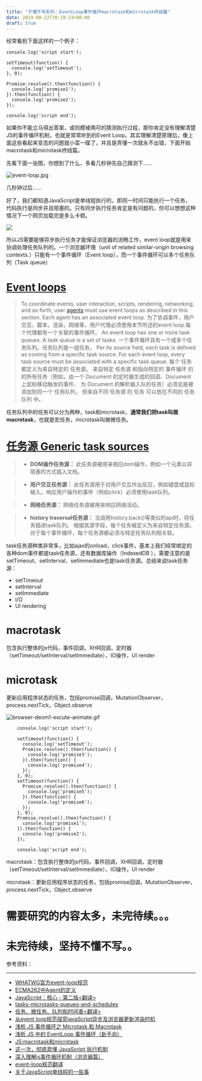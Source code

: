 ```yaml
---
title: "不懂不写系列：EventLoop事件循环macrotask和microtask终结篇"
date: 2019-08-22T20:19:23+08:00
draft: true
---
```

经常看到下面这样的一个例子：

```
console.log('script start');

setTimeout(function() {
  console.log('setTimeout');
}, 0);

Promise.resolve().then(function() {
  console.log('promise1');
}).then(function() {
  console.log('promise2');
});

console.log('script end');
```

如果你不能立马得出答案，或则模棱两可的猜测执行过程，那你肯定没有理解清楚JS的事件循环机制，也就是常常听到的Event Loop。其实理解清楚原理后，像上面这些看起来变态的问题就小菜一碟了，并且是弄懂一次就永不出错，下面开始macrotask和microtask终结篇。

先看下面一张图，你想到了什么，多看几秒钟先自己猜测下......

![event-loop.jpg](https://cdn.steemitimages.com/DQmUyZ7SruH55V1TunUpaCLXqG4iYaat7WEoSdBpoLUYa5o/event-loop.jpg)

几秒钟过后...... 

好了，我们都知道JavaScript是单线程执行的，即同一时间只能执行一个任务，代码执行是同步并且阻塞的。只有同步执行任务肯定是有问题的，你可以想想这种情况下一个网页加载完是多么卡顿。

![](https://cdn.steemitimages.com/DQmZi7BW4ughjDezLyNmLEEXDXybUG63Fc2vcN9gw4ThHqs/image.png)

所以JS需要能够异步执行任务才能保证浏览器的流畅工作，event loop就是用来协调处理任务队列的。一个浏览器环境（unit of related similar-origin browsing contexts.）只能有一个事件循环（Event loop），而一个事件循环可以多个任务队列（Task queue）

# [Event loops](https://html.spec.whatwg.org/multipage/webappapis.html#event-loops)
>To coordinate events, user interaction, scripts, rendering, networking, and so forth, user  [agents](https://tc39.es/ecma262/#sec-agents) must use event loops as described in this section. Each agent has an associated event loop.
>为了协调事件，用户交互，脚本，渲染，网络等，用户代理必须使用本节所述的event loop.每个代理都有一个关联的事件循环。
>An event loop has one or more task queues. A task queue is a set of tasks.
>一个事件循环具有一个或多个任务队列。任务队列是一组任务。
>Per its source field, each task is defined as coming from a specific task source. For each event loop, every task source must be associated with a specific task queue.
>每个 任务 都定义为来自特定的 任务源。 来自特定 任务源 和指向特定的 事件循环 的的所有任务（例如，由一个 Document 的定时器生成的回调、Document 上鼠标移动触发的事件、 为 Document 的解析器入队的任务）必须总是被添加到同一个 任务队列， 但来自不同 任务源 的 任务 可以放在不同的 任务队列 中。

任务队列中的任务可以分为两种，task和microtask，**通常我们把task叫做macrotask**，也就是宏任务，microtask叫做微任务。

# [任务源 Generic task sources](https://html.spec.whatwg.org/multipage/webappapis.html#generic-task-sources)

>* **DOM操作任务源：**
>此任务源被用来相应dom操作，例如一个元素以非阻塞的方式插入文档。

>* **用户交互任务源：**
>此任务源用于对用户交互作出反应，例如键盘或鼠标输入。响应用户操作的事件（例如click）必须使用task队列。

>* **网络任务源：**
>网络任务源被用来响应网络活动。

>* **history traversal任务源：**
>当调用history.back()等类似的api时，将任务插进task队列。
>根据其源字段，每个任务被定义为来自特定任务源。对于每个事件循环，每个任务源都必须与特定任务队列相关联。

task任务源种类非常多，比如ajax的onload，click事件，基本上我们经常绑定的各种dom事件都是task任务源，还有数据库操作（IndexedDB ），需要注意的是setTimeout、setInterval、setImmediate也是task任务源。总结来说task任务源：

* setTimeout
* setInterval
* setImmediate
* I/O
* UI rendering

# macrotask
包含执行整体的js代码，事件回调，XHR回调，定时器（setTimeout/setInterval/setImmediate），IO操作，UI render

# microtask
更新应用程序状态的任务，包括promise回调，MutationObserver，process.nextTick，Object.observe

![browser-deom1-excute-animate.gif](https://cdn.steemitimages.com/DQmWmZxQbUkx4w5u7jiydS5yGCxpYmf79Aj4JMcghnu7nHN/browser-deom1-excute-animate.gif)



```
	console.log('script start');

	setTimeout(function() {
	  console.log('setTimeout');
	  Promise.resolve().then(function() {
		console.log('promise3');
	  }).then(function() {
		console.log('promise4');
	  });
	}, 0);
	setTimeout(function() {
	  Promise.resolve().then(function() {
		console.log('promise5');
	  }).then(function() {
		console.log('promise6');
	  });
	}, 0);
	Promise.resolve().then(function() {
	  console.log('promise1');
	}).then(function() {
	  console.log('promise2');
	});

	console.log('script end');
```

macrotask：包含执行整体的js代码，事件回调，XHR回调，定时器（setTimeout/setInterval/setImmediate），IO操作，UI render

microtask：更新应用程序状态的任务，包括promise回调，MutationObserver，process.nextTick，Object.observe



# 需要研究的内容太多，未完待续。。。
# 未完待续，坚持不懂不写。。

参考资料：

---
* [WHATWG官方event-loop规范](https://html.spec.whatwg.org/multipage/webappapis.html#event-loop)
* [ECMA262中Agent的定义](https://tc39.es/ecma262/#sec-agents)
* [JavaScript：核心 - 第二版<翻译>](http://www.xiaojichao.com/post/jscorev2.html#toc-fc9/)
* [tasks-microtasks-queues-and-schedules](https://jakearchibald.com/2015/tasks-microtasks-queues-and-schedules/)
* [任务、微任务、队列和时间表<翻译>](https://www.zcfy.cc/article/tasks-microtasks-queues-and-schedules)
* [从event loop规范探究javaScript异步及浏览器更新渲染时机](https://github.com/aooy/blog/issues/5)
* [浅析 JS 事件循环之 Microtask 和 Macrotask](https://savokiss.com/tech/learning-microtask-and-macrotask.html)
* [浅析 JS 中的 EventLoop 事件循环（新手向）](https://savokiss.com/tech/event-loop.html)
* [JS:macrotask和microtask](http://www.kenote.me/notes/notedetail.html?fileId=388)
* [这一次，彻底弄懂 JavaScript 执行机制](https://juejin.im/post/59e85eebf265da430d571f89)
* [深入理解js事件循环机制（浏览器篇）](http://lynnelv.github.io/js-event-loop-browser)
* [event-loop规范翻译](https://whatwg-cn.github.io/html/multipage/webappapis.html#%E4%BA%8B%E4%BB%B6%E5%BE%AA%E7%8E%AF)
* [关于JavaScript单线程的一些事](https://github.com/JChehe/blog/blob/master/posts/%E5%85%B3%E4%BA%8EJavaScript%E5%8D%95%E7%BA%BF%E7%A8%8B%E7%9A%84%E4%B8%80%E4%BA%9B%E4%BA%8B.md)